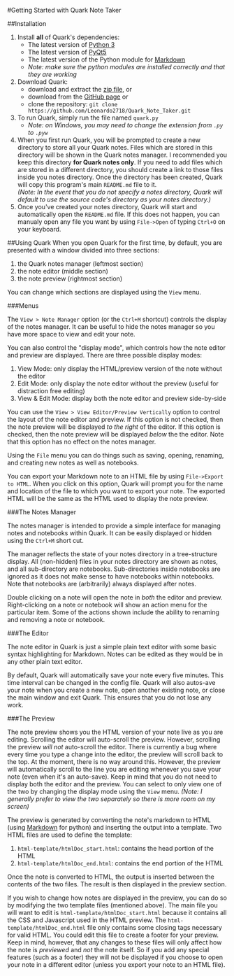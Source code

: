#Getting Started with Quark Note Taker

##Installation
1. Install **all** of Quark's dependencies:
    - The latest version of [Python 3](https://www.python.org/downloads/)
    - The latest version of [PyQt5](http://www.riverbankcomputing.com/software/pyqt/download5)
    - The latest version of the Python module for [Markdown](https://pypi.python.org/pypi/Markdown)
    - *Note: make sure the python modules are installed correctly and that they are working*
2. Download Quark:
    - download and extract the [zip file](https://github.com/Leonardo2718/Quark_Note_Taker/archive/master.zip), or
    - download from the [GitHub page](https://github.com/Leonardo2718/Quark_Note_Taker) or
    - clone the repository: `git clone https://github.com/Leonardo2718/Quark_Note_Taker.git`
3. To run Quark, simply run the file named `quark.py`
    - *Note: on Windows, you may need to change the extension from `.py` to `.pyw`*
4. When you first run Quark, you will be prompted to create a new directory to store all your
Quark notes.  Files which are stored in this directory will be shown in the Quark notes
manager.  I recommended you keep this directory **for Quark notes only**.  If you need
to add files which are stored in a different directory, you should create a link to
those files inside you notes directory.  Once the directory has been created, Quark will
copy this program's main `README.md` file to it.  
*(Note: In the event that you do not specify a notes directory,*
*Quark will default to use the source code's directory as your notes directory.)*
5. Once you've created your notes directory, Quark will start and automatically open the
`README.md` file. If this does not happen, you can manualy open any file you want by using
`File->Open` of typing `Ctrl+O` on your keyboard.

##Using Quark
When you open Quark for the first time, by default, you are presented with a window
divided into three sections:

1. the Quark notes manager (leftmost section)
2. the note editor (middle section)
3. the note preview (rightmost section)

You can change which sections are displayed using the `View` menu. 

###Menus

The `View > Note Manager` option (or the `Ctrl+M` shortcut) controls the display of
the notes manager.  It can be useful to hide the notes manager so you have more space
to view and edit your note.

You can also control the "display mode", which controls how the note editor and preview
are displayed.  There are three possible display modes:

1. View Mode: only display the HTML/preview version of the note without the editor
2. Edit Mode: only display the note editor without the preview
(useful for distraction free editing)
3. View & Edit Mode: display both the note editor and preview side-by-side

You can use the `View > View Editor/Preview Vertically` option to control the layout of
the note editor and preview.  If this option is not checked, then the note preview will
be displayed *to the right* of the editor.  If this option is checked, then the note
preview will be displayed *below* the the editor.  Note that this option has no effect
on the notes manager.

Using the `File` menu you can do things such as saving, opening, renaming, and creating
new notes as well as notebooks.

You can export your Markdown note to an HTML file by using `File->Export to HTML`.  When
you click on this option, Quark will prompt you for the name and location of the file to
which you want to export your note.  The exported HTML will be the same as the HTML used
to display the note preview.

###The Notes Manager

The notes manager is intended to provide a simple interface for managing notes and
notebooks within Quark.  It can be easily displayed or hidden using the `Ctrl+M`
short cut.

The manager reflects the state of your notes directory in a tree-structure display.
All (non-hidden) files in your notes directory are shown as notes, and all sub-directory
are notebooks.  Sub-directories inside notebooks are ignored as it does not make sense
to have notebooks within notebooks.  Note that notebooks are (arbitrarily)
always displayed after notes.

Double clicking on a note will open the note in *both* the editor and preview.  
Right-clicking on a note or notebook will show an action menu for the particular
item.  Some of the actions shown include the ability to renaming and removing a
note or notebook.

###The Editor

The note editor in Quark is just a simple plain text editor with some basic syntax
highlighting for Markdown.  Notes can be edited as they would be in any other plain
text editor.

By default, Quark will automatically save your note every five minutes.  This time 
interval can be changed in the config file.  Quark will also autos-ave your note when
you create a new note, open another existing note, or close the main window and exit
Quark.  This ensures that you do not lose any work.

###The Preview

The note preview shows you the HTML version of your note live as you are editing.
Scrolling the editor will auto-scroll the preview.  However, scrolling the preview
*will not* auto-scroll the editor.  There is currently a bug where every time you
type a change into the editor, the preview will scroll back to the top.  At the
moment, there is no way around this.  However, the preview will automatically
scroll to the line you are editing whenever you save your note (even when it's an
auto-save).  Keep in mind that you do not need to display both the editor and the
preview.  You can select to only view one of the two by changing the display mode
using the `View` menu.
*(Note: I generally prefer to view the two separately so there is more room on my screen)*

The preview is generated by converting the note's markdown to HTML (using
[Markdown](https://pypi.python.org/pypi/Markdown) for python) and inserting the
output into a template.  Two HTML files are used to define the template:

1. `html-template/htmlDoc_start.html`: contains the head portion of the HTML
2. `html-template/htmlDoc_end.html`: contains the end portion of the HTML

Once the note is converted to HTML, the output is inserted between the contents of
the two files.  The result is then displayed in the preview section.

If you wish to change how notes are displayed in the preview, you can do so by
modifying the two template files (mentioned above).  The main file you will want to
edit is  `html-template/htmlDoc_start.html` because it contains all the CSS and
Javascript used in the HTML preview. The `html-template/htmlDoc_end.html` file only
contains some closing tags necessary for valid HTML.  You could edit this
file to create a footer for your preview.  Keep in mind, however, that any changes to
these files will only affect how the note is *previewed* and *not* the note itself.
So if you add any special features (such as a footer) they will not be displayed if
you choose to open your note in a different editor (unless you export your note to an
HTML file).